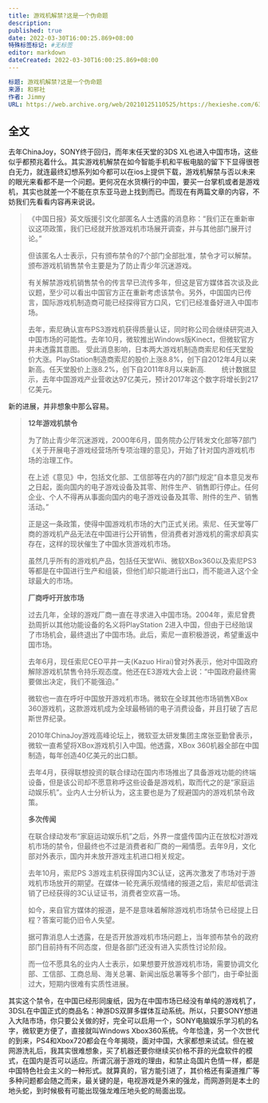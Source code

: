 ```yaml
---
title: 游戏机解禁?这是一个伪命题
description:
published: true
date: 2022-03-30T16:00:25.869+08:00
特殊标签标记: #无标签
editor: markdown
dateCreated: 2022-03-30T16:00:25.869+08:00
---
```


```YAML
标题: 游戏机解禁?这是一个伪命题
来源: 和邪社
作者: Jimmy
URL: https://web.archive.org/web/20210125110525/https://hexieshe.com/639977/
```

## 全文

去年ChinaJoy，SONY终于回归，而年末任天堂的3DS XL也进入中国市场，这些似乎都预兆着什么。其实游戏机解禁在如今智能手机和平板电脑的留下下显得很苍白无力，就连最终幻想系列如今都可以在ios上提供下载，游戏机解禁与否以未来的眼光来看都不是一个问题。更何况在水货横行的中国，要买一台掌机或者是游戏机，其实也就差一个不能在京东亚马逊上找到而已。而现在有两篇文章的内容，不妨我们先看看内容再来说说。  

> 《中国日报》英文版援引文化部匿名人士透露的消息称：“我们正在重新审议这项政策，我们已经就开放游戏机市场展开调查，并与其他部门展开讨论。”
> 
> 但该匿名人士表示，只有颁布禁令的7个部门全部批准，禁令才可以解禁。颁布游戏机销售禁令主要是为了防止青少年沉迷游戏。
> 
> 有关解禁游戏机销售禁令的传言早已流传多年，但这是官方媒体首次谈及此议题，至少可以看出中国官方正在重新考虑该禁令。另外，中国国内已传言，国际游戏机制造商可能已经探得官方口风，它们已经准备好进入中国市场。
> 
> 去年，索尼确认宣布PS3游戏机获得质量认证，同时称公司会继续研究进入中国市场的可能性。去年10月，微软推出Windows版Kinect，但微软官方并未透露其意图。 受此消息影响，日本两大游戏机制造商索尼和任天堂股价大涨。PlayStation制造商索尼的股价上涨8.8%，创下自2012年4月以来新高。任天堂股价上涨8.2%，创下自2011年8月以来新高. 　　统计数据显示，去年中国游戏产业营收达97亿美元，预计2017年这个数字将增长到217亿美元。

新的进展，并非想象中那么容易。

> **12年游戏机禁令**
> 
> 为了防止青少年沉迷游戏，2000年6月，国务院办公厅转发文化部等7部门《关于开展电子游戏经营场所专项治理的意见》，开始了针对国内游戏机市场的治理工作。
> 
> 在上述《意见》中，包括文化部、工信部等在内的7部门规定“自本意见发布之日起，面向国内的电子游戏设备及其零、附件生产、销售即行停止。任何企业、个人不得再从事面向国内的电子游戏设备及其零、附件的生产、销售活动。”
> 
> 正是这一条政策，使得中国游戏机市场的大门正式关闭。索尼、任天堂等厂商的游戏机产品无法在中国进行公开销售，但消费者对游戏机的需求却真实存在，这样的现状催生了中国水货游戏机市场。
> 
> 虽然几乎所有的游戏机产品，包括任天堂Wii、微软XBox360以及索尼PS3等都是在中国进行生产和组装，但他们却只能进行出口，而不能进入这个全球最大的市场。
> 
> **厂商呼吁开放市场**
> 
> 过去几年，全球的游戏厂商一直在寻求进入中国市场。2004年，索尼曾费劲周折以其他功能设备的名义将PlayStation 2进入中国，但由于已经贻误了市场机会，最终退出了中国市场。此后，索尼一直积极游说，希望重返中国市场。
> 
> 去年6月，现任索尼CEO平井一夫(Kazuo Hirai)曾对外表示，他对中国政府解除游戏机禁售令持乐观态度。他还在E3游戏大会上说：“中国政府最终需要做出决定，我们不能强迫。”
> 
> 微软也一直在呼吁中国放开游戏机市场。微软在全球其他市场销售XBox 360游戏机，这款游戏机成为全球最畅销的电子消费设备，并且打破了吉尼斯世界纪录。
> 
> 2010年ChinaJoy游戏高峰论坛上，微软亚太研发集团主席张亚勤曾表示，微软一直希望将XBox游戏机引入中国。他透露，XBox 360机器全部在中国制造，每年创造40亿美元的出口额。
> 
> 去年4月，获得联想投资的联合绿动在国内市场推出了具备游戏功能的终端设备，但是该公司却不愿意称呼这些设备是游戏机，取而代之的是“家庭运动娱乐机”。业内人士分析认为，这主要也是为了规避国内的游戏机禁令政策。
> 
> **多次传闻**
> 
> 在联合绿动发布“家庭运动娱乐机”之后，外界一度盛传国内正在放松对游戏机市场的禁令，但最终也不过是消费者和厂商的一厢情愿。去年9月，文化部对外表示，国内并未放开游戏主机进口相关规定。
> 
> 去年10月，索尼PS 3游戏主机获得国内3C认证，这再次激发了市场对于游戏机市场放开的期望。在媒体一轮充满乐观情绪的报道之后，索尼却低调注销了已经获得的3C认证证书，消费者空欢喜一场。
> 
> 如今，来自官方媒体的报道，是不是意味着解除游戏机市场禁令已经提上日程？答案可能仍旧令人失望。
> 
> 据可靠消息人士透露，在是否开放游戏机市场问题上，当年颁布禁令的政府部门目前持有不同态度，但是各部门还没有进入实质性讨论阶段。
> 
> 而一位不愿具名的业内人士表示，如果想要开放游戏机市场，需要协调文化部、工信部、工商总局、海关总署、新闻出版总署等多个部门，由于牵扯面过大，短期内很难有实质性进展。

其实这个禁令，在中国已经形同废纸，因为在中国市场已经没有单纯的游戏机了，3DSL在中国正式的商品名：神游DS双屏多媒体互动系统。所以，只要SONY想进入大陆市场，你只要公关做的好，完全可以启用一个，SONY电脑娱乐学习机的名字，微软更方便了，直接就叫Windows Xbox360系统。今年恰逢，另一个次世代的到来，PS4和Xbox720都会在今年揭晓，面对中国，大家都想来试试。但在被网游洗礼后，我其实很难想象，买了机器还要你继续买价格不菲的光盘软件的模式，在国内是否可以适应。所谓沉溺于游戏的理由，和禁止岛国片色情一样，都是中国特色社会主义的一种形式。就算真的，官方能引进了，其价格还有渠道推广等多种问题都会随之而来，最关键的是，电视游戏是外来的强龙，而网游则是本土的地头蛇，到时候极有可能出现强龙难压地头蛇的局面出现。
